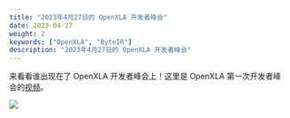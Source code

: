 ```yaml
---
title: "2023年4月27日的 OpenXLA 开发者峰会"
date: 2023-04-27
weight: 2
keywords: ["OpenXLA", "ByteIR"]
description: "2023年4月27日的 OpenXLA 开发者峰会"
---
```


来看看谁出现在了 OpenXLA 开发者峰会上！这里是 OpenXLA 第一次开发者峰会的[视频](https://www.youtube.com/playlist?list=PLlFotmaRrOzsznwKi-28bOOsANARrSxKw)。

<img src="/img/blog/openxla-developer/openxla-dev-summit.jpeg">